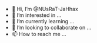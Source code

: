 - 👋 Hi, I’m @NUsRaT-JaHhax
- 👀 I’m interested in ...
- 🌱 I’m currently learning ...
- 💞️ I’m looking to collaborate on ...
- 📫 How to reach me ...

<!---
NUsRaT-JaHhax/NUsRaT-JaHhax is a ✨ special ✨ repository because its `README.md` (this file) appears on your GitHub profile.
You can click the Preview link to take a look at your changes.
--->
